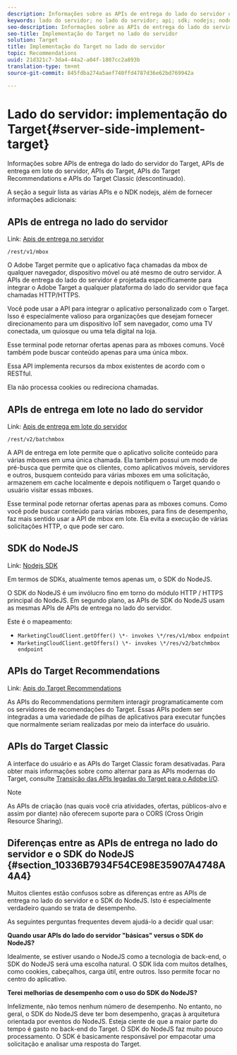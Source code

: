 ```yaml
---
description: Informações sobre as APIs de entrega do lado do servidor do Target, as APIs do Recommendations e o SDK do NodeJS.
keywords: lado do servidor; no lado do servidor; api; sdk; nodejs; node js; api de recomendações
seo-description: Informações sobre as APIs de entrega do lado do servidor do Target, as APIs do Recommendations e o SDK do NodeJS.
seo-title: Implementação do Target no lado do servidor
solution: Target
title: Implementação do Target no lado do servidor
topic: Recommendations
uuid: 21d321c7-3da4-44a2-a04f-1807cc2a893b
translation-type: tm+mt
source-git-commit: 845fdba274a5aef740ffd4787d36e62bd769942a

---
```



# Lado do servidor: implementação do Target{#server-side-implement-target}

Informações sobre APIs de entrega do lado do servidor do Target, APIs de entrega em lote do servidor, APIs do Target, APIs do Target Recommendations e APIs do Target Classic (descontinuado).

A seção a seguir lista as várias APIs e o NDK nodejs, além de fornecer informações adicionais:

## APIs de entrega no lado do servidor

Link: [Apis de entrega no servidor](https://developers.adobetarget.com/api/#server-side-delivery)

`/rest/v1/mbox`

O Adobe Target permite que o aplicativo faça chamadas da mbox de qualquer navegador, dispositivo móvel ou até mesmo de outro servidor. A APIs de entrega do lado do servidor é projetada especificamente para integrar o Adobe Target a qualquer plataforma do lado do servidor que faça chamadas HTTP/HTTPS.

Você pode usar a API para integrar o aplicativo personalizado com o Target. Isso é especialmente valioso para organizações que desejam fornecer direcionamento para um dispositivo IoT sem navegador, como uma TV conectada, um quiosque ou uma tela digital na loja.

Esse terminal pode retornar ofertas apenas para as mboxes comuns. Você também pode buscar conteúdo apenas para uma única mbox.

Essa API implementa recursos da mbox existentes de acordo com o RESTful.

Ela não processa cookies ou redireciona chamadas.

## APIs de entrega em lote no lado do servidor

Link: [Apis de entrega em lote do servidor](https://developers.adobetarget.com/api/#server-side-batch-delivery)

`/rest/v2/batchmbox`

A API de entrega em lote permite que o aplicativo solicite conteúdo para várias mboxes em uma única chamada. Ela também possui um modo de pré-busca que permite que os clientes, como aplicativos móveis, servidores e outros, busquem conteúdo para várias mboxes em uma solicitação, armazenem em cache localmente e depois notifiquem o Target quando o usuário visitar essas mboxes.

Esse terminal pode retornar ofertas apenas para as mboxes comuns. Como você pode buscar conteúdo para várias mboxes, para fins de desempenho, faz mais sentido usar a API de mbox em lote. Ela evita a execução de várias solicitações HTTP, o que pode ser caro.

## SDK do NodeJS

Link: [Nodejs SDK](https://www.npmjs.com/package/@adobe/target-node-client)

Em termos de SDKs, atualmente temos apenas um, o SDK do NodeJS.

O SDK do NodeJS é um invólucro fino em torno do módulo HTTP / HTTPS principal do NodeJS. Em segundo plano, as APIs de SDK do NodeJS usam as mesmas APIs de APIs de entrega no lado do servidor.

Este é o mapeamento:

* `MarketingCloudClient.getOffer() \*- invokes \*/res/v1/mbox endpoint`
* `MarketingCloudClient.getOffers() \*- invokes \*/res/v2/batchmbox endpoint`

## APIs do Target Recommendations

Link: [Apis do Target Recommendations](https://developers.adobetarget.com/api/recommendations)

As APIs do Recommendations permitem interagir programaticamente com os servidores de recomendações do Target. Essas APIs podem ser integradas a uma variedade de pilhas de aplicativos para executar funções que normalmente seriam realizadas por meio da interface do usuário.

## APIs do Target Classic

A interface do usuário e as APIs do Target Classic foram desativadas. Para obter mais informações sobre como alternar para as APIs modernas do Target, consulte [Transição das APIs legadas do Target para o Adobe I/O](../../c-implementing-target/c-api-and-sdk-overview/target-api-documentation.md#concept_3A31E26C8FAF49598152ACFE088BD4D2).

>[!NOTE]
>As APIs de criação (nas quais você cria atividades, ofertas, públicos-alvo e assim por diante) não oferecem suporte para o CORS (Cross Origin Resource Sharing).

## Diferenças entre as APIs de entrega no lado do servidor e o SDK do NodeJS {#section_10336B7934F54CE98E35907A4748A4A4}

Muitos clientes estão confusos sobre as diferenças entre as APIs de entrega no lado do servidor e o SDK do NodeJS. Isto é especialmente verdadeiro quando se trata de desempenho.

As seguintes perguntas frequentes devem ajudá-lo a decidir qual usar:

**Quando usar APIs do lado do servidor &quot;básicas&quot; versus o SDK do NodeJS?**

Idealmente, se estiver usando o NodeJS como a tecnologia de back-end, o SDK do NodeJS será uma escolha natural. O SDK lida com muitos detalhes, como cookies, cabeçalhos, carga útil, entre outros. Isso permite focar no centro do aplicativo.

**Terei melhorias de desempenho com o uso do SDK do NodeJS?**

Infelizmente, não temos nenhum número de desempenho. No entanto, no geral, o SDK do NodeJS deve ter bom desempenho, graças à arquitetura orientada por eventos do NodeJS. Esteja ciente de que a maior parte do tempo é gasto no back-end do Target. O SDK do NodeJS faz muito pouco processamento. O SDK é basicamente responsável por empacotar uma solicitação e analisar uma resposta do Target.

